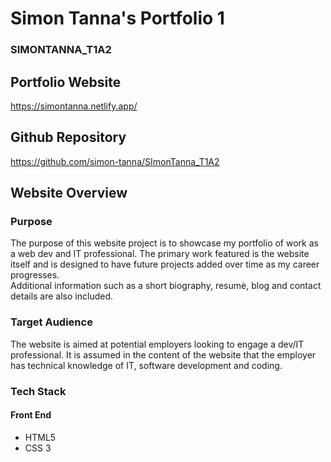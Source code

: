 # Simon Tanna's Portfolio 1
### SIMONTANNA_T1A2

## Portfolio Website
<https://simontanna.netlify.app/>

## Github Repository
<https://github.com/simon-tanna/SImonTanna_T1A2>  

## Website Overview
### Purpose
The purpose of this website project is to showcase my portfolio of work as a web dev and IT professional. The primary work featured is the website itself and is designed to have future projects added over time as my career progresses.  
Additional information such as a short biography, resumè, blog and contact details are also included.

### Target Audience
The website is aimed at potential employers looking to engage a dev/IT professional. It is assumed in the content of the website that the employer has technical knowledge of IT, software development and coding.

### Tech Stack 
#### Front End
- HTML5
- CSS 3